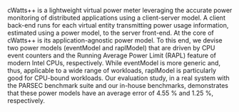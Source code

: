 cWatts++ is a lightweight virtual power meter leveraging the accurate power monitoring of distributed applications using a client-server model. A client back-end runs for each virtual entity transmitting power usage information, estimated using a power model, to the server front-end. At the core of cWatts++ is its application-agnostic power model. To this end, we devise two power models (eventModel and raplModel) that are driven by CPU event counters and the Running Average Power Limit (RAPL) feature of modern Intel CPUs, respectively. While eventModel is more generic and, thus, applicable to a wide range of workloads, raplModel is particularly good for CPU-bound workloads. Our evaluation study, in a real system with the PARSEC benchmark suite and our in-house benchmarks, demonstrates that these power models have an average error of 4.55 % and 1.25 %, respectively.

